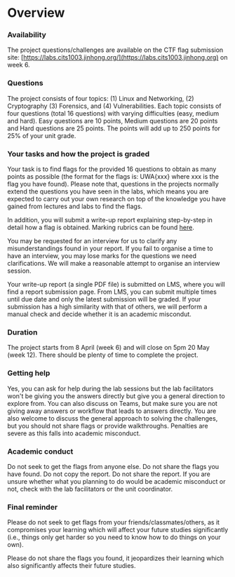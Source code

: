 # Overview

### Availability

The project questions/challenges are available on the CTF flag submission site: [https://labs.cits1003.jinhong.org/](https://labs.cits1003.jinhong.org) on week 6.

### Questions

The project consists of four topics: (1) Linux and Networking, (2) Cryptography (3) Forensics, and (4) Vulnerabilities. Each topic consists of four questions (total 16 questions) with varying difficulties (easy, medium and hard). Easy questions are 10 points, Medium questions are 20 points and Hard questions are 25 points. The points will add up to 250 points for 25% of your unit grade.


### Your tasks and how the project is graded

Your task is to find flags for the provided 16 questions to obtain as many points as possible (the format for the flags is: UWA{xxx} where xxx is the flag you have found). Please note that, questions in the projects normally extend the questions you have seen in the labs, which means you are expected to carry out your own research on top of the knowledge you have gained from lectures and labs to find the flags.

In addition, you will submit a write-up report explaining step-by-step in detail how a flag is obtained. Marking rubrics can be found [here](https://docs.google.com/document/d/1wlSfCf2KAC-q_y_hm7Ss0brH23rOGXOoydB7ewdm8sU/edit?usp=sharing). 

You may be requested for an interview for us to clarify any misunderstandings found in your report. If you fail to organise a time to have an interview, you may lose marks for the questions we need clarifications. We will make a reasonable attempt to organise an interview session.

Your write-up report (a single PDF file) is submitted on LMS, where you will find a report submission page. From LMS, you can submit multiple times until due date and only the latest submission will be graded. If your submission has a high similarity with that of others, we will perform a manual check and decide whether it is an academic miscondut.  

### Duration

The project starts from 8 April (week 6) and will close on 5pm 20 May (week 12). There should be plenty of time to complete the project.

### Getting help

Yes, you can ask for help during the lab sessions but the lab facilitators won't be giving you the answers directly but give you a general direction to explore from. You can also discuss on Teams, but make sure you are not giving away answers or workflow that leads to answers directly. You are also welcome to discuss the general approach to solving the challenges, but you should not share flags or provide walkthroughs. Penalties are severe as this falls into academic misconduct.

### Academic conduct

Do not seek to get the flags from anyone else. &#x20;
Do not share the flags you have found. &#x20;
Do not copy the report. &#x20;
Do not share the report. &#x20;
If you are unsure whether what you planning to do would be academic misconduct or not, check with the lab facilitators or the unit coordinator.&#x20;

### Final reminder

Please do not seek to get flags from your friends/classmates/others, as it compromises your learning which will affect your future studies significantly (i.e., things only get harder so you need to know how to do things on your own).

Please do not share the flags you found, it jeopardizes their learning which also significantly affects their future studies.
